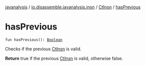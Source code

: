 [javanalysis](../../index.md) / [io.disassemble.javanalysis.insn](../index.md) / [CtInsn](index.md) / [hasPrevious](./has-previous.md)

# hasPrevious

`fun hasPrevious(): `[`Boolean`](https://kotlinlang.org/api/latest/jvm/stdlib/kotlin/-boolean/index.html)

Checks if the previous [CtInsn](index.md) is valid.

**Return**
true if the previous [CtInsn](index.md) is valid, otherwise false.

